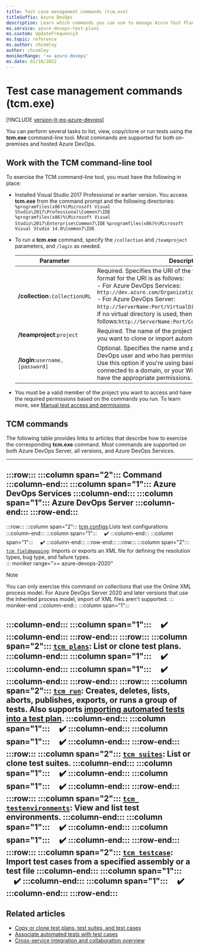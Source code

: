 ```yaml
---
title: Test case management commands (tcm.exe) 
titleSuffix: Azure DevOps  
description: Learn which commands you can use to manage Azure Test Plans
ms.service: azure-devops-test-plans
ms.custom: UpdateFrequency3
ms.topic: reference
ms.author: chcomley
author: chcomley
monikerRange: '<= azure-devops'
ms.date: 01/18/2022
---
```




# Test case management commands (tcm.exe)  

[!INCLUDE [version-lt-eq-azure-devops](../includes/version-lt-eq-azure-devops.md)]

You can perform several tasks to list, view, copy/clone or run tests using the **tcm.exe** command-line tool. Most commands are supported for both on-premises and hosted Azure DevOps. 

## Work with the TCM command-line tool 

To exercise the TCM command-line tool, you must have the following in place: 

- Installed Visual Studio 2017 Professional or earlier version. You access **tcm.exe** from the command prompt and the following directories: 
	`%programfiles(x86)%\Microsoft Visual Studio\2017\Professional\Common7\IDE`  
	`%programfiles(x86)%\Microsoft Visual Studio\2017\Enterprise\Common7\IDE` 
	`%programfiles(x86)%\Microsoft Visual Studio 14.0\Common7\IDE`

- To run a **tcm.exe** command, specify the `/collection` and `/teamproject` parameters, and `/login` as needed.   

	| Parameter | Description |  
	|----------|------------|  
	|**/collection**`:CollectionURL`|Required. Specifies the URI of the team project collection. The format for the URI is as follows:<br/>- For Azure DevOps Services: `http://dev.azure.com/OrganizationName`<br/>- For Azure DevOps Server: `http://ServerName:Port/VirtualDirectoryName/CollectionName`. If no virtual directory is used, then the format for the URI is as follows:`http://ServerName:Port/CollectionName`|
	|**/teamproject**:`project`|Required. The name of the project that contains the test objects you want to clone or import automated tests into.|
	|**/login**:`username,[password]`|Optional. Specifies the name and password of a valid Azure DevOps user and who has permissions to run the command. Use this option if you're using basic authentication, you're not connected to a domain, or your Windows credentials don't have the appropriate permissions. |

- You must be a valid member of the project you want to access and have the required permissions based on the commands you run. To learn more, see [Manual test access and permissions](manual-test-permissions.md). 
 
## TCM commands

The following table provides links to articles that describe how to exercise the corresponding **tcm.exe** command. Most commands are supported on both Azure DevOps Server, all versions, and Azure DevOps Services.  



---
:::row:::
   :::column span="2":::
      **Command** 
   :::column-end:::
   :::column span="1":::
      **Azure DevOps Services** 
   :::column-end:::
   :::column span="1":::
      **Azure DevOps Server**
   :::column-end:::
:::row-end:::
---
:::row:::
   :::column span="2":::
   [tcm configs](test-different-configurations.md):Lists test configurations
   :::column-end:::
   :::column span="1":::
      &nbsp;&nbsp;&nbsp;&nbsp;✔️
   :::column-end:::
   :::column span="1":::
      &nbsp;&nbsp;&nbsp;&nbsp;✔️
   :::column-end:::
:::row-end:::
:::row:::
   :::column span="2":::
   [`tcm fieldmapping`](/previous-versions/azure/devops/reference/witadmin/tcm-customize-manage-test-experience): Imports or exports an XML file for defining the resolution types, bug type, and failure types.   
   ::: moniker range=">= azure-devops-2020"
   > [!NOTE]  
   > You can only exercise this command on collections that use the Online XML process model. For Azure DevOps Server 2020 and later versions that use the Inherited process model, import of XML files aren't supported. 
   ::: moniker-end
   :::column-end:::
   :::column span="1":::
       
   :::column-end:::
   :::column span="1":::
      &nbsp;&nbsp;&nbsp;&nbsp;✔️
   :::column-end:::
:::row-end:::
:::row:::
   :::column span="2":::
   [`tcm plans`](copy-clone-test-items.md#clone-test-plan): List or clone test plans.
   :::column-end:::
   :::column span="1":::
      &nbsp;&nbsp;&nbsp;&nbsp;✔️
   :::column-end:::
   :::column span="1":::
      &nbsp;&nbsp;&nbsp;&nbsp;✔️
   :::column-end:::
:::row-end:::
:::row:::
   :::column span="2":::
   [`tcm run`](run-automated-tests-from-test-hub.md): Creates, deletes, lists, aborts, publishes, exports, or runs a group of tests. Also supports [importing automated tests into a test plan](copy-clone-test-items.md#import-test-cases).
   :::column-end:::
   :::column span="1":::
      &nbsp;&nbsp;&nbsp;&nbsp;✔️
   :::column-end:::
   :::column span="1":::
      &nbsp;&nbsp;&nbsp;&nbsp;✔️
   :::column-end:::
:::row-end:::
:::row:::
   :::column span="2":::
   [`tcm suites`](copy-clone-test-items.md#clone-test-suite): List or clone test suites. 
   :::column-end:::
   :::column span="1":::
      &nbsp;&nbsp;&nbsp;&nbsp;✔️
   :::column-end:::
   :::column span="1":::
      &nbsp;&nbsp;&nbsp;&nbsp;✔️
   :::column-end:::
:::row-end:::
:::row:::
   :::column span="2":::
   [`tcm testenvironments`](test-different-configurations.md): View and list test environments.
   :::column-end:::
   :::column span="1":::
      &nbsp;&nbsp;&nbsp;&nbsp;✔️
   :::column-end:::
   :::column span="1":::
      &nbsp;&nbsp;&nbsp;&nbsp;✔️
   :::column-end:::
:::row-end:::
:::row:::
   :::column span="2":::
   [`tcm testcase`](copy-clone-test-items.md#import-test-cases): Import test cases from a specified assembly or a test file 
   :::column-end:::
   :::column span="1":::
      &nbsp;&nbsp;&nbsp;&nbsp;✔️
   :::column-end:::
   :::column span="1":::
      &nbsp;&nbsp;&nbsp;&nbsp;✔️
   :::column-end:::
:::row-end:::
---
 
 

## Related articles

- [Copy or clone test plans, test suites, and test cases](copy-clone-test-items.md)
- [Associate automated tests with test cases](associate-automated-test-with-test-case.md) 
- [Cross-service integration and collaboration overview](../cross-service/cross-service-overview.md)
 